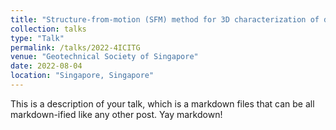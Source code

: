```yaml
---
title: "Structure-from-motion (SFM) method for 3D characterization of desiccation crack in clay"
collection: talks
type: "Talk"
permalink: /talks/2022-4ICITG
venue: "Geotechnical Society of Singapore"
date: 2022-08-04
location: "Singapore, Singapore"
---
```


This is a description of your talk, which is a markdown files that can be all markdown-ified like any other post. Yay markdown!

